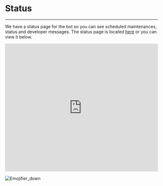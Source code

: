 # Status
---
We have a status page for the bot so you can see scheduled maintenances, status and developer messages. The status page is located [here](https://emojifier.statuspage.io) or you can view it below. 

<!-- Copy and Paste Me -->
<div class="emojifiers-reporting-form" style="height: 420px; width: 100%;">
  <iframe
    src="https://emojifier.zendesk.com/hc/en-us/requests/new?ticket_form_id=360001109091"
    title="Emojifier's Status Page"
    allow="geolocation; microphone; camera; midi; vr; encrypted-media"
    style="height: 100%; width: 100%; border: 0;">
  </iframe>
</div> 

![Emojifier_down](../images/emojifier_down.png)

